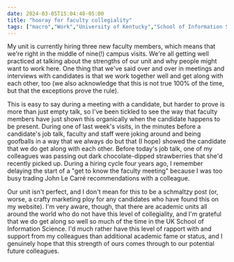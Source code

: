 ```yaml
---
date: 2024-03-05T15:04:48-05:00
title: "hooray for faculty collegiality"
tags: ["macro","Work","University of Kentucky","School of Information Science"]
---
```

My unit is currently hiring three new faculty members, which means that we're right in the middle of nine(!) campus visits. We're all getting well practiced at talking about the strengths of our unit and why people might want to work here. One thing that we've said over and over in meetings and interviews with candidates is that we work together well and get along with each other, too (we also acknowledge that this is not true 100% of the time, but that the exceptions prove the rule).

This is easy to say during a meeting with a candidate, but harder to prove is more than just empty talk, so I've been tickled to see the way that faculty members have just shown this organically when the candidate happens to be present. During one of last week's visits, in the minutes before a candidate's job talk, faculty and staff were joking around and being goofballs in a way that we always do but that (I hope) showed the candidate that we do get along with each other. Before today's job talk, one of my colleagues was passing out dark chocolate-dipped strawberries that she'd recently picked up. During a hiring cycle four years ago, I remember delaying the start of a "get to know the faculty meeting" because I was too busy trading John Le Carré recommendations with a colleague.

Our unit isn't perfect, and I don't mean for this to be a schmaltzy post (or, worse, a crafty marketing ploy for any candidates who have found this on my website). I'm very aware, though, that there are academic units all around the world who do not have this level of collegiality, and I'm grateful that we do get along so well so much of the time in the UK School of Information Science. I'd much rather have this level of rapport with and support from my colleagues than additional academic fame or status, and I genuinely hope that this strength of ours comes through to our potential future colleagues.